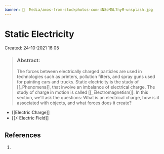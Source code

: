```yaml
---
banner: 📼  Media/amos-from-stockphotos-com-4N8oM5L7hyM-unsplash.jpg
---
```

# Static Electricity
Created: 24-10-2021 16:05

> ### **Abstract:**
> The forces between electrically charged particles are used in technologies such as printers, pollution filters, and spray guns used for painting cars and trucks. Static electricity is the study of [[_Phenomena]], that involve an imbalance of electrical charge. The study of charge in motion is called [[_Electromagnetism]]. In this section, we'll ask the questions: What is an electrical charge, how is it associated with objects, and what forces does it create?

*  [[Electric Charge]]
*  [[⚡️ Electric Field]]

## References
1. 